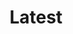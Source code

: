 ---
title: "Latest"
metaTitle: "Beckn for Developers"
metaDescription: "Documentation for developers of the Beckn ecosystem"
---